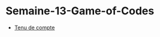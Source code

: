 # Semaine-13-Game-of-Codes
* [Tenu de compte](https://preview.c9users.io/mrthermos/semaine_13_games_of_codes/index.html?_c9_id=livepreview1&_c9_host=https://ide.c9.io)
